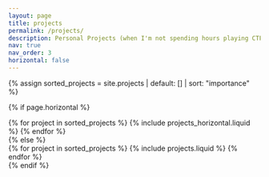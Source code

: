 ```yaml
---
layout: page
title: projects
permalink: /projects/
description: Personal Projects (when I'm not spending hours playing CTFs)
nav: true
nav_order: 3
horizontal: false
---
```


<!-- pages/projects.md -->
<div class="projects">

<!-- Display projects without categories -->
{% assign sorted_projects = site.projects | default: [] | sort: "importance" %}

  <!-- Generate cards for each project -->
{% if page.horizontal %}
  <div class="container">
    <div class="row row-cols-1 row-cols-md-2">
    {% for project in sorted_projects %}
      {% include projects_horizontal.liquid %}
    {% endfor %}
    </div>
  </div>
{% else %}
  <div class="row row-cols-1 row-cols-md-3">
    {% for project in sorted_projects %}
      {% include projects.liquid %}
    {% endfor %}
  </div>
{% endif %}
</div>
